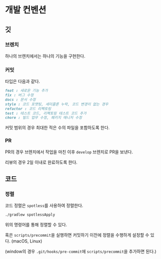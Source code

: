 # 개발 컨벤션

## 깃

### 브렌치


하나의 브렌치에서는 하나의 기능을 구현한다.

### 커밋


타입은 다음과 같다.

```markdown
feat : 새로운 기능 추가
fix : 버그 수정
docs : 문서 수정
style : 코드 포맷팅, 세미콜론 누락, 코드 변경이 없는 경우
refactor : 코드 리펙토링
test : 테스트 코드, 리펙토링 테스트 코드 추가
chore : 빌드 업무 수정, 패키지 매니저 수정
```

커밋 범위의 경우 최대한 적은 수의 파일을 포함하도록 한다.

### PR

PR의 경우 브렌치에서 작업을 마친 이후 `develop` 브렌치로 PR을 보낸다.

리뷰의 경우 2일 이내로 완료하도록 한다.


## 코드

### 정렬

코드 정렬은 `spotless`를 사용하여 정렬한다.

```bash
./gradlew spotlessApply
```

위의 명령어를 통해 정렬할 수 있다.

혹은 `scripts/precommit`을 실행하면 커밋하기 이전에 정렬을 수행하게 설정할 수 있다. (macOS, Linux)

(window의 경우 `.git/hooks/pre-commit`에 `scripts/precommit`을 추가하면 된다.)